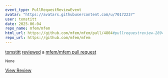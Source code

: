 ```yaml
---
event_type: PullRequestReviewEvent
avatar: "https://avatars.githubusercontent.com/u/7017223?"
user: tomstitt
date: 2025-06-04
repo_name: mfem/mfem
html_url: https://github.com/mfem/mfem/pull/4804#pullrequestreview-2894500177
repo_url: https://github.com/mfem/mfem
---
```


<a href='https://github.com/tomstitt' target='_blank'>tomstitt</a> <a href='https://github.com/mfem/mfem/pull/4804#pullrequestreview-2894500177' target='_blank'>reviewed</a> a <a href='https://github.com/mfem/mfem/pull/4804' target='_blank'>mfem/mfem pull request</a>

<small>None</small>

<a href='https://github.com/mfem/mfem/pull/4804#pullrequestreview-2894500177' target='_blank'>View Review</a>